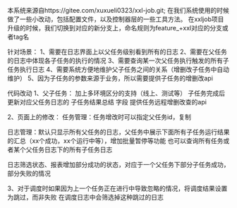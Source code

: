 本系统来源自https://gitee.com/xuxueli0323/xxl-job.git;
在我们系统使用的时候做了一些小改动，包括配置文件，以及控制器层的一些工具方法。
在xxljob项目升级的时候，我们切换到对应的新分支上，命名规则为feature_+xxl对应的分支或者tag名


针对场景：
1、需要在日志界面上以父任务级别看到所有的日志
2、需要在父任务的日志中体现各子任务的执行的情况
3、需要查询某一次父任务执行触发的所有子任务执行日志
4、需要系统方便地维护父子任务之间的关系（增删改子任务中自动维护）
5、因为子任务的参数来源于业务，所以需要提供子任务的增删改api


代码改动
1、父子任务：
加上多环境区分的支持（线上、测试等）
子任务完成后更新对应父任务日志的 子任务结果总结 字段
提供任务远程增删改查的api
	
2、页面上的修改：
任务管理：任务增改时可以指定父任务id，复制

日志管理：默认只显示所有父任务的日志，父任务中展示下面所有子任务运行结果的汇总（xx个成功，xx个运行中等），增加批量暂停等功能
也可以查询所有任务或者某个父任务日志下的所有子任务日志

日志筛选状态、报表增加部分成功的状态，对应于一个父任务下部分子任务成功，部分失败的情况

3、对于调度时如果因为上一个任务正在进行中导致忽略的情况，将调度结果设置为跳过，而非失败
在调度日志中会筛选掉这种跳过的日志


